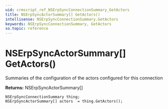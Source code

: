 ```yaml
---
uid: crmscript_ref_NSErpSyncConnectionSummary_GetActors
title: NSErpSyncActorSummary[] GetActors()
intellisense: NSErpSyncConnectionSummary.GetActors
keywords: NSErpSyncConnectionSummary, GetActors
so.topic: reference
---
```


# NSErpSyncActorSummary[] GetActors()

Summaries of the configuration of the actors configured for this connection

**Returns:** NSErpSyncActorSummary[]

```crmscript
NSErpSyncConnectionSummary thing;
NSErpSyncActorSummary[] actors  = thing.GetActors();
```

